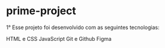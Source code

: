 # prime-project
1° Esse projeto foi desenvolvido com as seguintes tecnologias:

HTML e CSS
JavaScript
Git e Github
Figma
